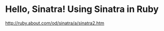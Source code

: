 <!--
id: 552421706
link: http://kevinisom.info/post/552421706/hello-sinatra-using-sinatra-in-ruby
slug: hello-sinatra-using-sinatra-in-ruby
date: Tue Apr 27 2010 15:29:15 GMT+1200 (NZST)
raw: {"blog_name":"kevinisom","id":552421706,"post_url":"http://kevinisom.info/post/552421706/hello-sinatra-using-sinatra-in-ruby","slug":"hello-sinatra-using-sinatra-in-ruby","type":"link","date":"2010-04-27 03:29:15 GMT","timestamp":1272338955,"state":"published","format":"html","reblog_key":"u21gB5pq","tags":[],"short_url":"http://tmblr.co/Zw68YyWxKbA","highlighted":[],"feed_item":"http://ruby.about.com/od/sinatra/a/sinatra2.htm","from_feed_id":"650234","note_count":0,"title":"Hello, Sinatra! Using Sinatra in Ruby","url":"http://ruby.about.com/od/sinatra/a/sinatra2.htm","description":""}
publish: 2010-04-027
tags: 
title: Hello, Sinatra! Using Sinatra in Ruby
-->


Hello, Sinatra! Using Sinatra in Ruby
=====================================

<http://ruby.about.com/od/sinatra/a/sinatra2.htm>

